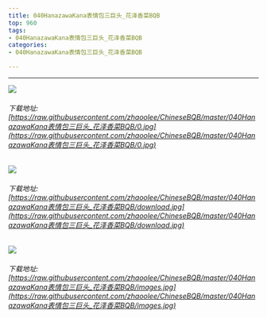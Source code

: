 ```yaml
---
title: 040HanazawaKana表情包三巨头_花泽香菜BQB
top: 960
tags:
- 040HanazawaKana表情包三巨头_花泽香菜BQB
categories:
- 040HanazawaKana表情包三巨头_花泽香菜BQB

---
```


------

<!-- more -->

![](https://raw.githubusercontent.com/zhaoolee/ChineseBQB/master/040HanazawaKana表情包三巨头_花泽香菜BQB/0.jpg)
###### 下载地址:[https://raw.githubusercontent.com/zhaoolee/ChineseBQB/master/040HanazawaKana表情包三巨头_花泽香菜BQB/0.jpg](https://raw.githubusercontent.com/zhaoolee/ChineseBQB/master/040HanazawaKana表情包三巨头_花泽香菜BQB/0.jpg)

![](https://raw.githubusercontent.com/zhaoolee/ChineseBQB/master/040HanazawaKana表情包三巨头_花泽香菜BQB/download.jpg)
###### 下载地址:[https://raw.githubusercontent.com/zhaoolee/ChineseBQB/master/040HanazawaKana表情包三巨头_花泽香菜BQB/download.jpg](https://raw.githubusercontent.com/zhaoolee/ChineseBQB/master/040HanazawaKana表情包三巨头_花泽香菜BQB/download.jpg)

![](https://raw.githubusercontent.com/zhaoolee/ChineseBQB/master/040HanazawaKana表情包三巨头_花泽香菜BQB/images.jpg)
###### 下载地址:[https://raw.githubusercontent.com/zhaoolee/ChineseBQB/master/040HanazawaKana表情包三巨头_花泽香菜BQB/images.jpg](https://raw.githubusercontent.com/zhaoolee/ChineseBQB/master/040HanazawaKana表情包三巨头_花泽香菜BQB/images.jpg)

